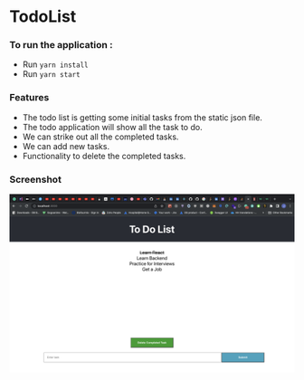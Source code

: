 # TodoList

### To run the application :

- Run `yarn install`
- Run `yarn start`

### Features

- The todo list is getting some initial tasks from the static json file.
- The todo application will show all the task to do.
- We can strike out all the completed tasks.
- We can add new tasks.
- Functionality to delete the completed tasks.

### Screenshot

![TodoList ](./screenshot/todolist.png 'TodoList')
